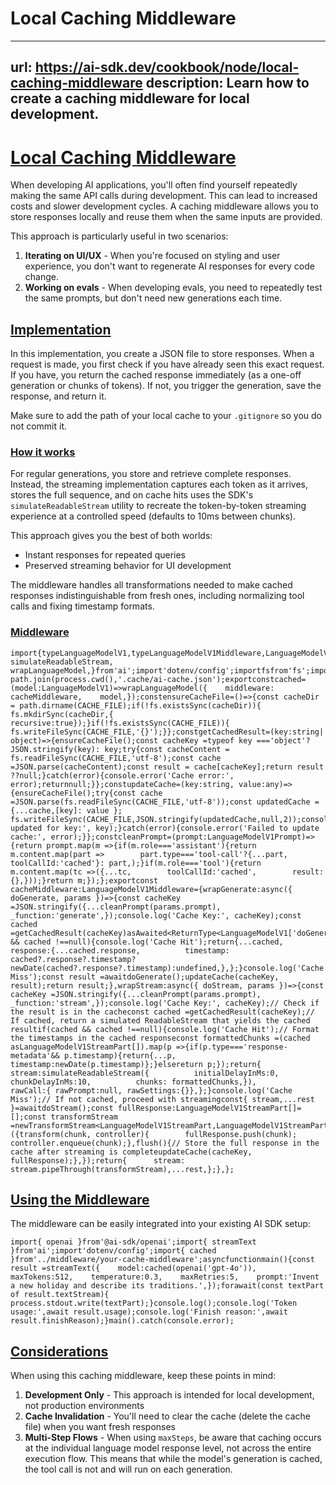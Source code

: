 # Local Caching Middleware


---
url: https://ai-sdk.dev/cookbook/node/local-caching-middleware
description: Learn how to create a caching middleware for local development.
---


# [Local Caching Middleware](#local-caching-middleware)


When developing AI applications, you'll often find yourself repeatedly making the same API calls during development. This can lead to increased costs and slower development cycles. A caching middleware allows you to store responses locally and reuse them when the same inputs are provided.

This approach is particularly useful in two scenarios:

1.  **Iterating on UI/UX** - When you're focused on styling and user experience, you don't want to regenerate AI responses for every code change.
2.  **Working on evals** - When developing evals, you need to repeatedly test the same prompts, but don't need new generations each time.


## [Implementation](#implementation)


In this implementation, you create a JSON file to store responses. When a request is made, you first check if you have already seen this exact request. If you have, you return the cached response immediately (as a one-off generation or chunks of tokens). If not, you trigger the generation, save the response, and return it.

Make sure to add the path of your local cache to your `.gitignore` so you do not commit it.


### [How it works](#how-it-works)


For regular generations, you store and retrieve complete responses. Instead, the streaming implementation captures each token as it arrives, stores the full sequence, and on cache hits uses the SDK's `simulateReadableStream` utility to recreate the token-by-token streaming experience at a controlled speed (defaults to 10ms between chunks).

This approach gives you the best of both worlds:

-   Instant responses for repeated queries
-   Preserved streaming behavior for UI development

The middleware handles all transformations needed to make cached responses indistinguishable from fresh ones, including normalizing tool calls and fixing timestamp formats.


### [Middleware](#middleware)


```
import{typeLanguageModelV1,typeLanguageModelV1Middleware,LanguageModelV1Prompt,typeLanguageModelV1StreamPart,  simulateReadableStream,  wrapLanguageModel,}from'ai';import'dotenv/config';importfsfrom'fs';importpathfrom'path';constCACHE_FILE= path.join(process.cwd(),'.cache/ai-cache.json');exportconstcached=(model:LanguageModelV1)=>wrapLanguageModel({    middleware: cacheMiddleware,    model,});constensureCacheFile=()=>{const cacheDir = path.dirname(CACHE_FILE);if(!fs.existsSync(cacheDir)){    fs.mkdirSync(cacheDir,{ recursive:true});}if(!fs.existsSync(CACHE_FILE)){    fs.writeFileSync(CACHE_FILE,'{}');}};constgetCachedResult=(key:string| object)=>{ensureCacheFile();const cacheKey =typeof key ==='object'?JSON.stringify(key): key;try{const cacheContent = fs.readFileSync(CACHE_FILE,'utf-8');const cache =JSON.parse(cacheContent);const result = cache[cacheKey];return result ??null;}catch(error){console.error('Cache error:', error);returnnull;}};constupdateCache=(key:string, value:any)=>{ensureCacheFile();try{const cache =JSON.parse(fs.readFileSync(CACHE_FILE,'utf-8'));const updatedCache ={...cache,[key]: value };    fs.writeFileSync(CACHE_FILE,JSON.stringify(updatedCache,null,2));console.log('Cache updated for key:', key);}catch(error){console.error('Failed to update cache:', error);}};constcleanPrompt=(prompt:LanguageModelV1Prompt)=>{return prompt.map(m =>{if(m.role==='assistant'){return m.content.map(part =>        part.type==='tool-call'?{...part, toolCallId:'cached'}: part,);}if(m.role==='tool'){return m.content.map(tc =>({...tc,        toolCallId:'cached',        result:{},}));}return m;});};exportconst cacheMiddleware:LanguageModelV1Middleware={wrapGenerate:async({ doGenerate, params })=>{const cacheKey =JSON.stringify({...cleanPrompt(params.prompt),      _function:'generate',});console.log('Cache Key:', cacheKey);const cached =getCachedResult(cacheKey)asAwaited<ReturnType<LanguageModelV1['doGenerate']>>|null;if(cached && cached !==null){console.log('Cache Hit');return{...cached,        response:{...cached.response,          timestamp: cached?.response?.timestamp?newDate(cached?.response?.timestamp):undefined,},};}console.log('Cache Miss');const result =awaitdoGenerate();updateCache(cacheKey, result);return result;},wrapStream:async({ doStream, params })=>{const cacheKey =JSON.stringify({...cleanPrompt(params.prompt),      _function:'stream',});console.log('Cache Key:', cacheKey);// Check if the result is in the cacheconst cached =getCachedResult(cacheKey);// If cached, return a simulated ReadableStream that yields the cached resultif(cached && cached !==null){console.log('Cache Hit');// Format the timestamps in the cached responseconst formattedChunks =(cached asLanguageModelV1StreamPart[]).map(p =>{if(p.type==='response-metadata'&& p.timestamp){return{...p, timestamp:newDate(p.timestamp)};}elsereturn p;});return{        stream:simulateReadableStream({          initialDelayInMs:0,          chunkDelayInMs:10,          chunks: formattedChunks,}),        rawCall:{ rawPrompt:null, rawSettings:{}},};}console.log('Cache Miss');// If not cached, proceed with streamingconst{ stream,...rest }=awaitdoStream();const fullResponse:LanguageModelV1StreamPart[]=[];const transformStream =newTransformStream<LanguageModelV1StreamPart,LanguageModelV1StreamPart>({transform(chunk, controller){        fullResponse.push(chunk);        controller.enqueue(chunk);},flush(){// Store the full response in the cache after streaming is completeupdateCache(cacheKey, fullResponse);},});return{      stream: stream.pipeThrough(transformStream),...rest,};},};
```


## [Using the Middleware](#using-the-middleware)


The middleware can be easily integrated into your existing AI SDK setup:

```
import{ openai }from'@ai-sdk/openai';import{ streamText }from'ai';import'dotenv/config';import{ cached }from'../middleware/your-cache-middleware';asyncfunctionmain(){const result =streamText({    model:cached(openai('gpt-4o')),    maxTokens:512,    temperature:0.3,    maxRetries:5,    prompt:'Invent a new holiday and describe its traditions.',});forawait(const textPart of result.textStream){    process.stdout.write(textPart);}console.log();console.log('Token usage:',await result.usage);console.log('Finish reason:',await result.finishReason);}main().catch(console.error);
```


## [Considerations](#considerations)


When using this caching middleware, keep these points in mind:

1.  **Development Only** - This approach is intended for local development, not production environments
2.  **Cache Invalidation** - You'll need to clear the cache (delete the cache file) when you want fresh responses
3.  **Multi-Step Flows** - When using `maxSteps`, be aware that caching occurs at the individual language model response level, not across the entire execution flow. This means that while the model's generation is cached, the tool call is not and will run on each generation.
